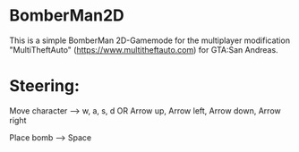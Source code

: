 # BomberMan2D
This is a simple BomberMan 2D-Gamemode for the multiplayer modification "MultiTheftAuto" (https://www.multitheftauto.com) for GTA:San Andreas.

# Steering:

Move character --> w, a, s, d OR Arrow up, Arrow left, Arrow down, Arrow right

Place bomb     --> Space